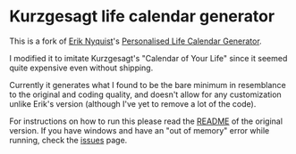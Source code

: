 Kurzgesagt life calendar generator
====================================

This is a fork of
[Erik Nyquist](https://github.com/eriknyquist)'s  [Personalised Life Calendar Generator](https://store.waitbutwhy.com/collections/life-calendars).

I modified it to imitate Kurzgesagt's "Calendar of Your Life" since it seemed quite expensive even without shipping.

Currently it generates what I found to be the bare minimum in resemblance to the original and coding quality, and doesn't allow for any customization unlike Erik's version (although I've yet to remove a lot of the code).

For instructions on how to run this please read the [README](https://github.com/eriknyquist/generate_life_calendar/blob/master/README.rst) of the original version. If you have windows and have an "out of memory" error while running, check the [issues](https://github.com/eriknyquist/generate_life_calendar/issues) page.